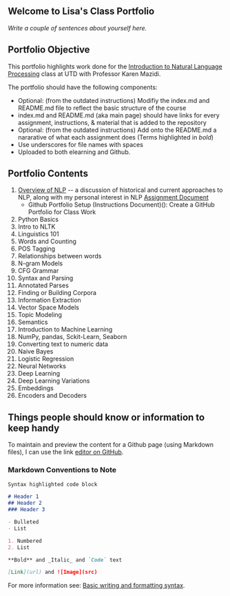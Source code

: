
## Welcome to Lisa's Class Portfolio

*Write a couple of sentences about yourself here.*

## Portfolio Objective

This portfolio highlights work done for the [Introduction to Natural Language Processing](https://github.com/kjmazidi/NLP/blob/gh-pages/index.md) class at UTD with Professor Karen Mazidi. 

The portfolio should have the following components: 
- Optional: (from the outdated instructions) Modifiy the index.md and README.md file to reflect the basic structure of the course
- index.md and README.md (aka main page) should have links for every assignment, instructions, & material that is added to the repository
- Optional: (from the outdated instructions) Add onto the README.md a nararative of what each assignment does (Terms highlighted in *bold*) 
- Use underscores for file names with spaces
- Uploaded to both elearning and Github.

## Portfolio Contents

1. [Overview of NLP](https://github.com/kjmazidi/NLP/blob/master/Portfolio%20Instructions/Portfolio%20Component%201.pdf) -- a discussion of historical and current approaches to NLP, along with my personal interest in NLP [Assignment Document]()
    - Github Portfolio Setup (Instructions Document)(): Create a GitHub Portfolio for Class Work 
2. Python Basics
3. Intro to NLTK
4. Linguistics 101
5. Words and Counting
6. POS Tagging
7. Relationships between words
8. N-gram Models
9. CFG Grammar
10. Syntax and Parsing
11. Annotated Parses
12. Finding or Building Corpora
13. Information Extraction
14. Vector Space Models
15. Topic Modeling
16. Semantics
17. Introduction to Machine Learning
18. NumPy, pandas, Sckit-Learn, Seaborn
19. Converting text to numeric data
20. Naive Bayes
21. Logistic Regression
22. Neural Networks
23. Deep Learning
24. Deep Learning Variations
25. Embeddings
26. Encoders and Decoders

## Things people should know or information to keep handy

To maintain and preview the content for a Github page (using Markdown files), I can use the link [editor on GitHub](https://github.com/LisaBChen/CS-4395-Portfolio/edit/gh-pages/docs/index.md). 

### Markdown Conventions to Note

```markdown
Syntax highlighted code block

# Header 1
## Header 2
### Header 3

- Bulleted
- List

1. Numbered
2. List

**Bold** and _Italic_ and `Code` text

[Link](url) and ![Image](src)
```

For more information see: [Basic writing and formatting syntax](https://docs.github.com/en/github/writing-on-github/getting-started-with-writing-and-formatting-on-github/basic-writing-and-formatting-syntax).

